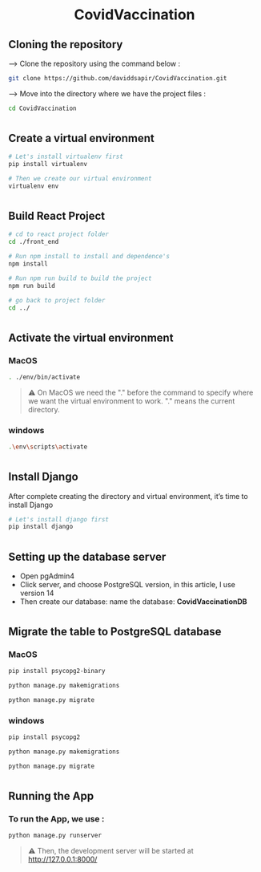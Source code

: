 <div align="center">

# CovidVaccination

</div>

## Cloning the repository

--> Clone the repository using the command below :

```bash
git clone https://github.com/daviddsapir/CovidVaccination.git

```

--> Move into the directory where we have the project files :

```bash
cd CovidVaccination
```

#

## Create a virtual environment

```bash
# Let's install virtualenv first
pip install virtualenv

# Then we create our virtual environment
virtualenv env
```

#

## Build React Project

```bash
# cd to react project folder
cd ./front_end

# Run npm install to install and dependence's
npm install

# Run npm run build to build the project
npm run build

# go back to project folder
cd ../
```

#

## Activate the virtual environment

### MacOS

```bash
. ./env/bin/activate
```

> ⚠ On MacOS we need the "." before the command to specify where we want the virtual environment to work. "." means the current directory.

### windows

```bash
.\env\scripts\activate
```

#

## Install Django

After complete creating the directory and virtual environment, it’s time to install Django

```bash
# Let's install django first
pip install django
```

#

## Setting up the database server

<ul>
    <li>Open pgAdmin4</li>
    <li>Click server, and choose PostgreSQL version, in this article, I use version 14</li>
    <li>Then create our database: name the database: <b>CovidVaccinationDB</b> </li>
</ul>

#

## Migrate the table to PostgreSQL database

### MacOS

```bash
pip install psycopg2-binary

python manage.py makemigrations

python manage.py migrate
```

### windows

```bash
pip install psycopg2

python manage.py makemigrations

python manage.py migrate
```

#

## Running the App

### To run the App, we use :

```bash
python manage.py runserver
```

> ⚠ Then, the development server will be started at http://127.0.0.1:8000/

#
